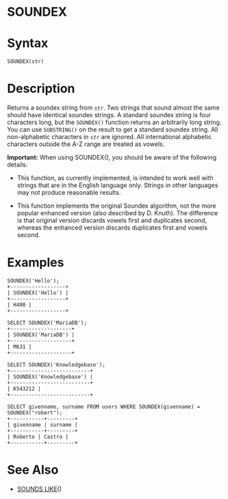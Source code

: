 # SOUNDEX

#

# Syntax

```
SOUNDEX(str)
```

#

# Description

Returns a soundex string from *`str`*. Two strings that sound almost the
same should have identical soundex strings. A standard soundex string is four
characters long, but the `SOUNDEX()` function returns an arbitrarily long
string. You can use `SUBSTRING()` on the result to get a standard soundex
string. All non-alphabetic characters in *`str`* are ignored. All
international alphabetic characters outside the A-Z range are treated as
vowels.

**Important:** When using SOUNDEX(), you should be aware of the
following details:

* This function, as currently implemented, is intended to work well with
 strings that are in the English language only. Strings in other languages may
 not produce reasonable results.

* This function implements the original Soundex algorithm, not the more popular enhanced version (also described by D. Knuth). The difference is that original version discards vowels first and duplicates second, whereas the enhanced version discards duplicates first and vowels second.

#

# Examples

```
SOUNDEX('Hello');
+------------------+
| SOUNDEX('Hello') |
+------------------+
| H400 |
+------------------+
```

```
SELECT SOUNDEX('MariaDB');
+--------------------+
| SOUNDEX('MariaDB') |
+--------------------+
| M631 |
+--------------------+
```

```
SELECT SOUNDEX('Knowledgebase');
+--------------------------+
| SOUNDEX('Knowledgebase') |
+--------------------------+
| K543212 |
+--------------------------+
```

```
SELECT givenname, surname FROM users WHERE SOUNDEX(givenname) = SOUNDEX("robert");
+-----------+---------+
| givenname | surname |
+-----------+---------+
| Roberto | Castro |
+-----------+---------+
```

#

# See Also

* [SOUNDS LIKE](sounds-like.md)()